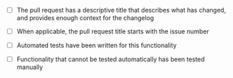 - [ ] The pull request has a descriptive title that describes what has changed, and provides enough context for the changelog
- [ ] When applicable, the pull request title starts with the issue number
- [ ] Automated tests have been written for this functionality
- [ ] Functionality that cannot be tested automatically has been tested manually

